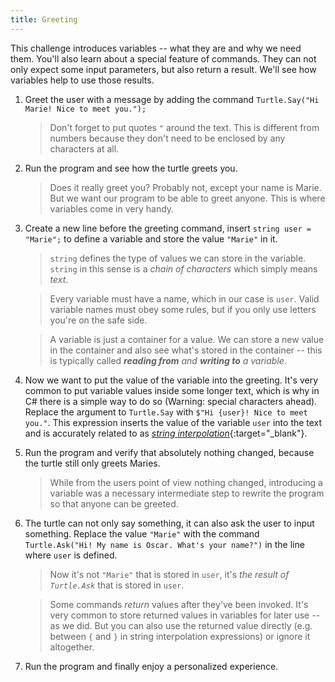 ```yaml
---
title: Greeting
---
```


This challenge introduces variables -- what they are and why we need them.
You'll also learn about a special feature of commands.
They can not only expect some input parameters, but also return a result.
We'll see how variables help to use those results.

1. Greet the user with a message by adding the command `Turtle.Say("Hi Marie! Nice to meet you.");`
    > Don't forget to put quotes `"` around the text. This is different from numbers because they don't need to be enclosed by any characters at all.
1. Run the program and see how the turtle greets you.
    > Does it really greet you? Probably not, except your name is Marie. But we want our program to be able to greet anyone. This is where variables come in very handy.
1. Create a new line before the greeting command, insert `string user = "Marie";` to define a variable and store the value `"Marie"` in it.
    > `string` defines the type of values we can store in the variable. `string` in this sense is a *chain of characters* which simply means *text*.

    > Every variable must have a name, which in our case is `user`. Valid variable names must obey some rules, but if you only use letters you're on the safe side.

    > A variable is just a container for a value. We can store a new value in the container and also see what's stored in the container -- this is typically called ***reading from** and **writing to** a variable*.
1. Now we want to put the value of the variable into the greeting. It's very common to put variable values inside some longer text, which is why in C# there is a simple way to do so (Warning: special characters ahead). Replace the argument to `Turtle.Say` with `$"Hi {user}! Nice to meet you."`. This expression inserts the value of the variable `user` into the text and is accurately related to as [*string interpolation*](https://docs.microsoft.com/en-us/dotnet/csharp/language-reference/tokens/interpolated){:target="_blank"}.
1. Run the program and verify that absolutely nothing changed, because the turtle still only greets Maries.
    > While from the users point of view nothing changed, introducing a variable was a necessary intermediate step to rewrite the program so that anyone can be greeted.
1. The turtle can not only say something, it can also ask the user to input something. Replace the value `"Marie"` with the command `Turtle.Ask("Hi! My name is Oscar. What's your name?")` in the line where `user` is defined.
    > Now it's not `"Marie"` that is stored in `user`, it's *the result of `Turtle.Ask`* that is stored in `user`.

    > Some commands *return* values after they've been invoked. It's very common to store returned values in variables for later use -- as we did. But you can also use the returned value directly (e.g. between `{` and `}` in string interpolation expressions) or ignore it altogether.
1. Run the program and finally enjoy a personalized experience.
